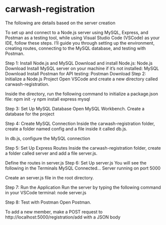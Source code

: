 # carwash-registration

The following are details based on the server creation

To set up and connect to a Node.js server using MySQL, Express, and Postman as a testing tool, while using Visual Studio Code (VSCode) as your IDE, follow these steps. I’ll guide you through setting up the environment, creating routes, connecting to the MySQL database, and testing with Postman.

Step 1: Install Node.js and MySQL
Download and install Node.js: Node.js Download
Install MySQL server on your machine if it’s not installed: MySQL Download
Install Postman for API testing: Postman Download
Step 2: Initialize a Node.js Project
Open VSCode and create a new directory called carwash-registration.

Inside the directory, run the following command to initialize a package.json file:
npm init -y
npm install express mysql

Step 3: Set Up MySQL Database
Open MySQL Workbench.
Create a database for the project

Step 4: Create MySQL Connection
Inside the carwash-registration folder, create a folder named config and a file inside it called db.js.

In db.js, configure the MySQL connection

Step 5: Set Up Express Routes
Inside the carwash-registration folder, create a folder called server and add a file server.js.

Define the routes in server.js
Step 6: Set Up server.js
You will see the following in the Terminals
MySQL Connected...
Server running on port 5000

Create an server.js file in the root directory.

Step 7: Run the Application
Run the server by typing the following command in your VSCode terminal:
node server.js

Step 8: Test with Postman
Open Postman.

To add a new member, make a POST request to http://localhost:5000/registration/add with a JSON body
